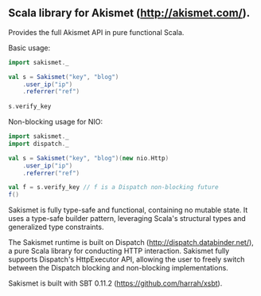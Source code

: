 Scala library for Akismet (http://akismet.com/).
------------------------------------------------

Provides the full Akismet API in pure functional Scala.

Basic usage:

```scala
import sakismet._

val s = Sakismet("key", "blog")
	.user_ip("ip")
	.referrer("ref")
	
s.verify_key
```

Non-blocking usage for NIO:

```scala
import sakismet._
import dispatch._

val s = Sakismet("key", "blog")(new nio.Http)
	.user_ip("ip")
	.referrer("ref")

val f = s.verify_key // f is a Dispatch non-blocking future
f()
```

Sakismet is fully type-safe and functional, containing no mutable state. It uses a type-safe builder pattern, leveraging Scala's structural types and generalized type constraints.

The Sakismet runtime is built on Dispatch (http://dispatch.databinder.net/), a pure Scala library for conducting HTTP interaction. Sakismet fully supports Dispatch's HttpExecutor API, allowing the user to freely switch between the Dispatch blocking and non-blocking implementations.

Sakismet is built with SBT 0.11.2 (https://github.com/harrah/xsbt).
